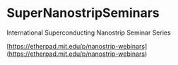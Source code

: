 # SuperNanostripSeminars
International Superconducting Nanostrip Seminar Series

[https://etherpad.mit.edu/p/nanostrip-webinars] (https://etherpad.mit.edu/p/nanostrip-webinars)
